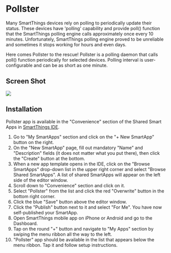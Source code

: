 Pollster
========

Many SmartThings devices rely on polling to periodically update their status. These devices have 'polling'
capability and provide poll() function that the SmartThings polling engine calls approximately once every
10 minutes. Unfortunately, SmartThings polling engine proved to be unreliable and sometimes it stops
working for hours and even days.

Here comes Pollster to the rescue! Pollster is a polling daemon that calls poll() function periodically
for selected devices. Polling interval is user-configurable and can be as short as one minute.

Screen Shot
-----------

![](https://sites.google.com/site/statusbits/pictures/Pollster.jpg)

Installation
------------

Pollster app is available in the "Convenience" section of the Shared Smart Apps in [SmartThings IDE](https://graph.api.smartthings.com).

1. Go to "My SmartApps" section and click on the "+ New SmartApp" button on the right.
2. On the "New SmartApp" page, fill out mandatory "Name" and "Description" fields (it does not matter what you put there), then click the "Create" button at the bottom.
3. When a new app template opens in the IDE, click on the "Browse SmartApps" drop-down list in the upper right corner and select "Browse Shared SmartApps". A list of shared SmartApps will appear on the left side of the editor window.
4. Scroll down to "Convenience" section and click on it.
5. Select "Pollster" from the list and click the red "Overwrite" button in the bottom right corner.
6. Click the blue "Save" button above the editor window.
7. Click the "Publish" button next to it and select "For Me". You have now self-published your SmartApp.
8. Open SmartThings mobile app on iPhone or Android and go to the Dashboard.
9. Tap on the round "+" button and navigate to "My Apps" section by swiping the menu ribbon all the way to the left.
10. "Pollster" app should be available in the list that appears below the menu ribbon. Tap it and follow setup instructions.
